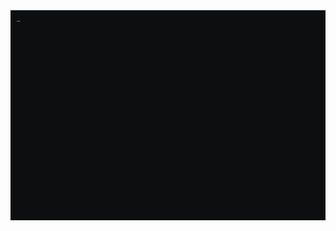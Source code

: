 <div align="justify">
   <picture>
      <source media="(prefers-color-scheme: dark)" srcset="./out.gif">
      <source media="(prefers-color-scheme: light)" srcset="./out.gif">
      <img src="./out.gif">
   </picture>
</div>
